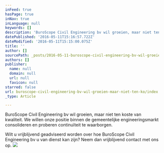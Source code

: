 ```yaml
---
inFeed: true
hasPage: true
inNav: true
inLanguage: null
keywords: []
description: 'BuroScope Civil Engineering bv wil groeien, maar niet ten koste van kwaliteit. We willen onze positie binnen de gemeentelijke engineeringsmarkt consolideren en proberen continuïteit te waarborgen.'
datePublished: '2016-05-11T15:16:57.722Z'
dateModified: '2016-05-11T15:15:00.075Z'
title: ''
author: []
sourcePath: _posts/2016-05-11-buroscope-civil-engineering-bv-wil-groeien-maar-niet-ten-ko.md
authors: []
publisher:
  name: null
  domain: null
  url: null
  favicon: null
starred: false
url: buroscope-civil-engineering-bv-wil-groeien-maar-niet-ten-ko/index.html
_type: Article

---
```

BuroScope Civil Engineering bv wil groeien, maar niet ten koste van kwaliteit. We willen onze positie binnen de gemeentelijke engineeringsmarkt consolideren en proberen continuïteit te waarborgen.

Wilt u vrijblijvend geadviseerd worden over hoe BuroScope Civil Engineering bv u van dienst kan zijn? Neem dan vrijblijvend contact met ons op.
![](https://the-grid-user-content.s3-us-west-2.amazonaws.com/732d035a-e33a-4452-85bd-b58878482289.jpg)